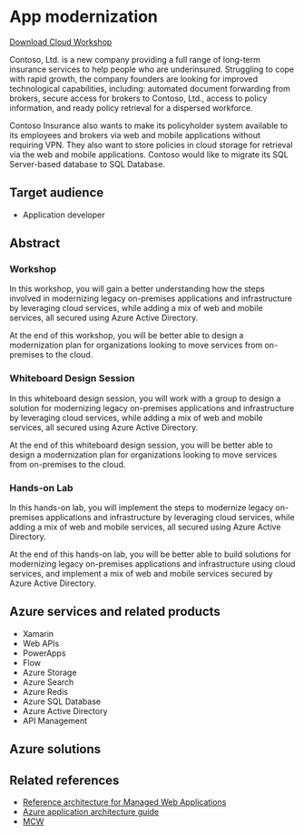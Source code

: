 # App modernization

[Download Cloud Workshop](https://github.com/Microsoft/MCW-App-modernization/archive/master.zip)

Contoso, Ltd. is a new company providing a full range of long-term insurance services to help people who are underinsured. Struggling to cope with rapid growth, the company founders are looking for improved technological capabilities, including: automated document forwarding from brokers, secure access for brokers to Contoso, Ltd., access to policy information, and ready policy retrieval for a dispersed workforce.

Contoso Insurance also wants to make its policyholder system available to its employees and brokers via web and mobile applications without requiring VPN. They also want to store policies in cloud storage for retrieval via the web and mobile applications. Contoso would like to migrate its SQL Server-based database to SQL Database.

## Target audience

- Application developer

## Abstract

### Workshop

In this workshop, you will gain a better understanding how the steps involved in modernizing legacy on-premises applications and infrastructure by leveraging cloud services, while adding a mix of web and mobile services, all secured using Azure Active Directory.

At the end of this workshop, you will be better able to design a modernization plan for organizations looking to move services from on-premises to the cloud.

### Whiteboard Design Session

In this whiteboard design session, you will work with a group to design a solution for modernizing legacy on-premises applications and infrastructure by leveraging cloud services, while adding a mix of web and mobile services, all secured using Azure Active Directory.

At the end of this whiteboard design session, you will be better able to design a modernization plan for organizations looking to move services from on-premises to the cloud.

### Hands-on Lab

In this hands-on lab, you will implement the steps to modernize legacy on-premises applications and infrastructure by leveraging cloud services, while adding a mix of web and mobile services, all secured using Azure Active Directory.

At the end of this hands-on lab, you will be better able to build solutions for modernizing legacy on-premises applications and infrastructure using cloud services, and implement a mix of web and mobile services secured by Azure Active Directory.


## Azure services and related products

- Xamarin
- Web APIs
- PowerApps
- Flow
- Azure Storage
- Azure Search
- Azure Redis
- Azure SQL Database
- Azure Active Directory
- API Management

## Azure solutions

## Related references
- [Reference architecture for Managed Web Applications](https://docs.microsoft.com/en-us/azure/architecture/reference-architectures/app-service-web-app/) 
- [Azure application architecture guide](https://docs.microsoft.com/en-us/azure/architecture/guide/) 
- [MCW](https://github.com/Microsoft/MCW)
